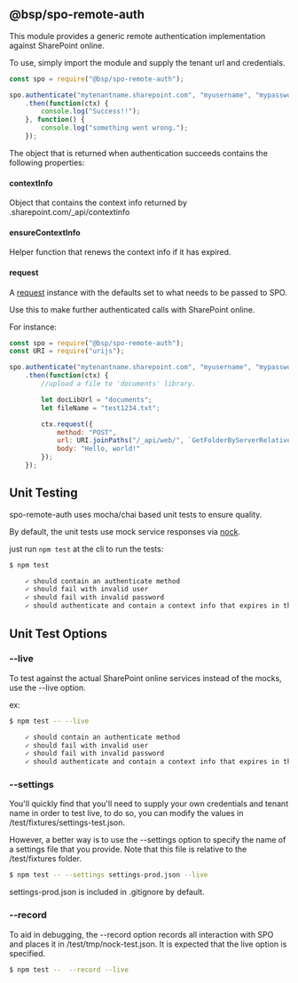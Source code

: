 @bsp/spo-remote-auth
---
This module provides a generic remote authentication implementation against SharePoint online.

To use, simply import the module and supply the tenant url and credentials.

``` js
const spo = require("@bsp/spo-remote-auth");

spo.authenticate("mytenantname.sharepoint.com", "myusername", "mypassword")
    .then(function(ctx) {
        console.log("Success!!");
    }, function() {
        console.log("something went wrong.");
    });
```

The object that is returned when authentication succeeds contains the following properties:

#### contextInfo

Object that contains the context info returned by <tenantname>.sharepoint.com/_api/contextinfo

#### ensureContextInfo

Helper function that renews the context info if it has expired.

#### request

A [request](http://github.com/request/request) instance with the defaults set to what needs to be passed to SPO.

Use this to make further authenticated calls with SharePoint online.

For instance:

``` js
const spo = require("@bsp/spo-remote-auth");
const URI = require("urijs");

spo.authenticate("mytenantname.sharepoint.com", "myusername", "mypassword")
    .then(function(ctx) {
        //upload a file to 'documents' library.

        let docLibUrl = "documents";
        let fileName = "test1234.txt";

        ctx.request({
            method: "POST",
            url: URI.joinPaths("/_api/web/", `GetFolderByServerRelativeUrl('${URI.encode(docLibUrl)}')/`, "files/", `add(url='${URI.encode(fileName)}',overwrite=true)`).href(),
            body: "Hello, world!"
        });
    });
```


Unit Testing
---
spo-remote-auth uses mocha/chai based unit tests to ensure quality.

By default, the unit tests use mock service responses via [nock](https://github.com/node-nock/nock).

just run ```npm test``` at the cli to run the tests:

``` bash
$ npm test

    ✓ should contain an authenticate method
    ✓ should fail with invalid user
    ✓ should fail with invalid password
    ✓ should authenticate and contain a context info that expires in the future.
```

## Unit Test Options

### --live
To test against the actual SharePoint online services instead of the mocks, use the --live option.

ex:

``` bash
$ npm test -- --live

    ✓ should contain an authenticate method
    ✓ should fail with invalid user
    ✓ should fail with invalid password
    ✓ should authenticate and contain a context info that expires in the future.
```

### --settings

You'll quickly find that you'll need to supply your own credentials and tenant name in order to test live,
to do so, you can modify the values in /test/fixtures/settings-test.json.

However, a better way is to use the --settings option to specify the name of a settings file that you provide.
Note that this file is relative to the /test/fixtures folder.

``` bash
$ npm test -- --settings settings-prod.json --live
```

settings-prod.json is included in .gitignore by default.

### --record

To aid in debugging, the --record option records all interaction with SPO and places it in /test/tmp/nock-test.json. 
It is expected that the live option is specified.

``` bash
$ npm test --  --record --live
```
